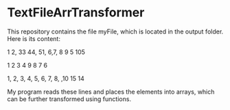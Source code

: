 # TextFileArrTransformer

This repository contains the file myFile, which is located in the output folder. Here is its content:

1 2, 33 44, 51, 6,7, 8 9 5 105

1 2 3 4 9 8 7 6

1, 2, 3, 4, 5, 6, 7, 8, ,10 15 14

My program reads these lines and places the elements into arrays, which can be further transformed using functions.

